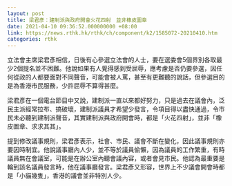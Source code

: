 ```yaml
---
layout: post
title: 梁君彥：建制派與政府開會火花四射　並非橡皮圖章
date: 2021-04-10 09:36:52.000000000 +08:00
link: https://news.rthk.hk/rthk/ch/component/k2/1585072-20210410.htm
categories: rthk
---
```


立法會主席梁君彥相信，日後有心參選立法會的人士，要在選委會5個界別各取最少2個提名並不困難。他說如果有人覺得感到受屈辱，應考慮是否仍要參選，因任何從政的人都要面對不同聲音，可能會被人罵，甚至有更難聽的說話，但參選目的是為香港市民服務，少許屈辱不算得甚麼。

梁君彥在一個電台節目中又說，建制派一直以來都好努力，只是過去在議會內，泛民主派經常拉布、搞破壞，建制派議員才希望少發言，令項目得以盡快通過，令市民未必聽到建制派聲音，其實建制派與政府開會時，都是「火花四射」，並非「橡皮圖章、求求其其」。

提到修改議事規則，梁君彥表示，社會、市民、議會不斷在變化，因此議事規則亦要因時制宜。他說議事廳內人少，並不等於議員偷懶，因為議員的工作繁重，有時議員無在會議室，可能是在辦公室內聽會議內容，或者會見市民。他認為最重要是輪到該名議員發言時，他在議事廳發言。梁君彥又形容，世界上不少議會開會時都是「小貓幾隻」，香港的議會並非特別人少。
